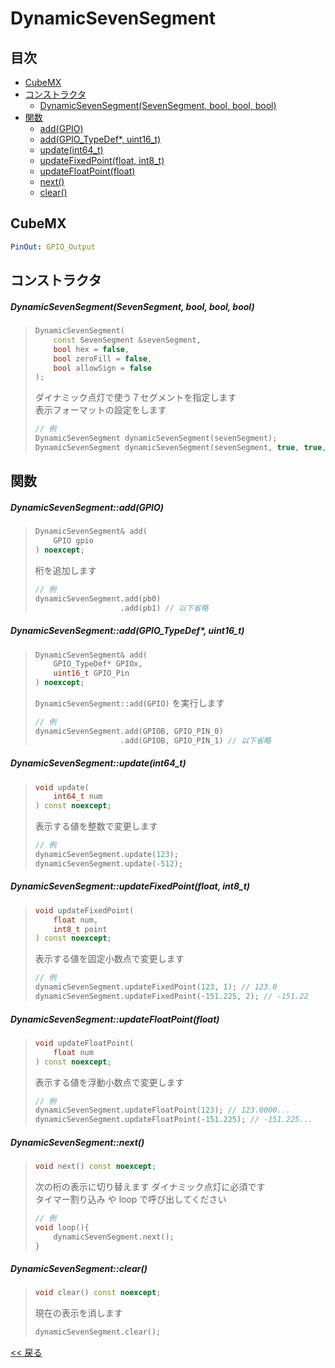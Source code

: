# DynamicSevenSegment

## 目次
- [CubeMX](#CubeMX)
- [コンストラクタ](#コンストラクタ)
  - [DynamicSevenSegment(SevenSegment, bool, bool, bool)](#dynamicsevensegmentsevensegment-bool-bool-bool)
- [関数](#関数)
  - [add(GPIO)](#dynamicsevensegmentaddgpio)
  - [add(GPIO_TypeDef*, uint16_t)](#dynamicsevensegmentaddgpio_typedef-uint16_t)
  - [update(int64_t)](#dynamicsevensegmentupdateint64_t)
  - [updateFixedPoint(float, int8_t)](#dynamicsevensegmentupdatefixedpointfloat-int8_t)
  - [updateFloatPoint(float)](#dynamicsevensegmentupdatefloatpointfloat)
  - [next()](#dynamicsevensegmentnext)
  - [clear()](#dynamicsevensegmentclear)

## CubeMX
```yaml
PinOut: GPIO_Output
```

## コンストラクタ
##### DynamicSevenSegment(SevenSegment, bool, bool, bool)
> ```c++
> DynamicSevenSegment(
>     const SevenSegment &sevenSegment,
>     bool hex = false,
>     bool zeroFill = false,
>     bool allowSign = false
> );
> ```
> ダイナミック点灯で使う７セグメントを指定します  
> 表示フォーマットの設定をします
> ```c++
> // 例
> DynamicSevenSegment dynamicSevenSegment(sevenSegment);
> DynamicSevenSegment dynamicSevenSegment(sevenSegment, true, true, true);
> ```

## 関数
##### DynamicSevenSegment::add(GPIO)
> ```c++
> DynamicSevenSegment& add(
>     GPIO gpio
> ) noexcept;
> ```
> 桁を追加します
> ```c++
> // 例
> dynamicSevenSegment.add(pb0)
>                    .add(pb1) // 以下省略
> ```

##### DynamicSevenSegment::add(GPIO_TypeDef*, uint16_t)
> ```c++
> DynamicSevenSegment& add(
>     GPIO_TypeDef* GPIOx,
>     uint16_t GPIO_Pin
> ) noexcept;
> ```
> `DynamicSevenSegment::add(GPIO)` を実行します
> ```c++
> // 例
> dynamicSevenSegment.add(GPIOB, GPIO_PIN_0)
>                    .add(GPIOB, GPIO_PIN_1) // 以下省略
> ```

##### DynamicSevenSegment::update(int64_t)
> ```c++
> void update(
>     int64_t num
> ) const noexcept;
> ```
> 表示する値を整数で変更します
> ```c++
> // 例
> dynamicSevenSegment.update(123);
> dynamicSevenSegment.update(-512);
> ```

##### DynamicSevenSegment::updateFixedPoint(float, int8_t)
> ```c++
> void updateFixedPoint(
>     float num,
>     int8_t point
> ) const noexcept;
> ```
> 表示する値を固定小数点で変更します
> ```c++
> // 例
> dynamicSevenSegment.updateFixedPoint(123, 1); // 123.0
> dynamicSevenSegment.updateFixedPoint(-151.225, 2); // -151.22
> ```

##### DynamicSevenSegment::updateFloatPoint(float)
> ```c++
> void updateFloatPoint(
>     float num
> ) const noexcept;
> ```
> 表示する値を浮動小数点で変更します
> ```c++
> // 例
> dynamicSevenSegment.updateFloatPoint(123); // 123.0000...
> dynamicSevenSegment.updateFloatPoint(-151.225); // -151.225...
> ```

##### DynamicSevenSegment::next()
> ```c++
> void next() const noexcept;
> ```
> 次の桁の表示に切り替えます ダイナミック点灯に必須です  
> タイマー割り込み や loop で呼び出してください
> ```c++
> // 例
> void loop(){
>     dynamicSevenSegment.next();
> }
> ```

##### DynamicSevenSegment::clear()
> ```c++
> void clear() const noexcept;
> ```
> 現在の表示を消します
> ```c++
> dynamicSevenSegment.clear();
> ```

[<< 戻る](../INDEX.md)
